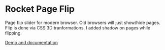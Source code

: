 Rocket Page Flip
==============

Page flip slider for modern browser. Old browsers will just show/hide pages. Flip is done via CSS 3D tranformations. I added shadow on pages while flipping.

[Demo and documentation](https://stanko.github.io/rocketPageFlip/index.html)
